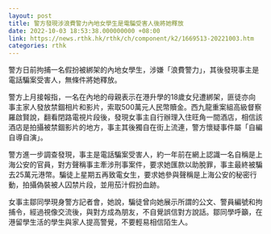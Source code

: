 ```yaml
---
layout: post
title: 警方發現涉浪費警力內地女學生是電騙受害人後將她釋放
date: 2022-10-03 18:53:38.000000000 +08:00
link: https://news.rthk.hk/rthk/ch/component/k2/1669513-20221003.htm
categories: rthk
---
```


警方日前拘捕一名假扮被綁架的內地女學生，涉嫌「浪費警力」，其後發現事主是電話騙案受害人，無條件將她釋放。

警方上月接報指，一名在內地的母親表示在港升學的18歲女兒遭綁架，匪徒亦向事主家人發放禁錮相片和影片，索取500萬元人民幣贖金。西九龍重案組高級督察羅啟賢說，翻看閉路電視片段後，發現女事主自行辦理入住旺角一間酒店，相信該酒店是拍攝被禁錮影片的地方，事主其後獨自在街上流連，警方懷疑事件屬「自編自導自演」。

警方進一步調查發現，事主是電話騙案受害人，約一年前在網上認識一名自稱是上海公安的官員，對方聲稱事主牽涉刑事案件，要求她匯款以助脫罪，事主最終被騙去25萬元港幣。騙徒上星期五再致電女生，要求她參與聲稱是上海公安的秘密行動，拍攝偽裝被人囚禁片段，並用茄汁假扮血跡。

女事主鄒同學現身警方記者會，她說，騙徒曾向她展示所謂的公文、警員編號和拘捕令，經過視像交流後，與對方成為朋友，不自覺誤信對方說話。鄒同學呼籲，在港留學生活的學生與家人提高警覺，不要輕易相信陌生人。
